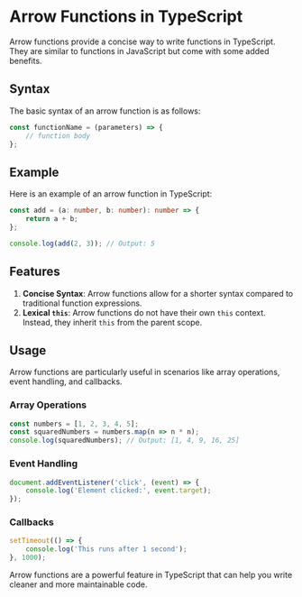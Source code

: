 # Arrow Functions in TypeScript

Arrow functions provide a concise way to write functions in TypeScript. They are similar to functions in JavaScript but come with some added benefits.

## Syntax

The basic syntax of an arrow function is as follows:

```typescript
const functionName = (parameters) => {
    // function body
};
```

## Example

Here is an example of an arrow function in TypeScript:

```typescript
const add = (a: number, b: number): number => {
    return a + b;
};

console.log(add(2, 3)); // Output: 5
```

## Features

1. **Concise Syntax**: Arrow functions allow for a shorter syntax compared to traditional function expressions.
2. **Lexical `this`**: Arrow functions do not have their own `this` context. Instead, they inherit `this` from the parent scope.

## Usage

Arrow functions are particularly useful in scenarios like array operations, event handling, and callbacks.

### Array Operations

```typescript
const numbers = [1, 2, 3, 4, 5];
const squaredNumbers = numbers.map(n => n * n);
console.log(squaredNumbers); // Output: [1, 4, 9, 16, 25]
```

### Event Handling

```typescript
document.addEventListener('click', (event) => {
    console.log('Element clicked:', event.target);
});
```

### Callbacks

```typescript
setTimeout(() => {
    console.log('This runs after 1 second');
}, 1000);
```

Arrow functions are a powerful feature in TypeScript that can help you write cleaner and more maintainable code.